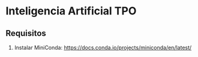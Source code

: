 # Inteligencia Artificial TPO

## Requisitos

1. Instalar MiniConda: https://docs.conda.io/projects/miniconda/en/latest/
